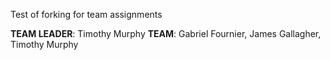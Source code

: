 Test of forking for team assignments

**TEAM LEADER**: Timothy Murphy
**TEAM**: Gabriel Fournier, James Gallagher, Timothy Murphy
